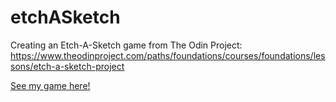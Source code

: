 # etchASketch
Creating an Etch-A-Sketch game from The Odin Project: https://www.theodinproject.com/paths/foundations/courses/foundations/lessons/etch-a-sketch-project


<a href="https://TYLPHE.github.io/etchASketch/" rel="_blank">See my game here!</a>
